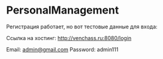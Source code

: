 # PersonalManagement

Регистрация работает, но вот тестовые данные для входа:

Ссылка на хостинг: http://venchass.ru:8080/login

Email: admin@gmail.com
Password: admin111

